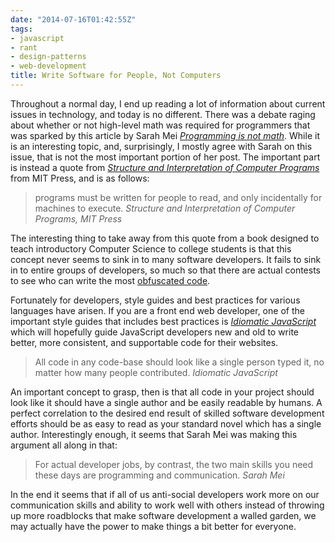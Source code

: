 ```yaml
---
date: "2014-07-16T01:42:55Z"
tags:
- javascript
- rant
- design-patterns
- web-development
title: Write Software for People, Not Computers
---
```


Throughout a normal day, I end up reading a lot of information about current issues in technology, and today is no different. There was a debate raging about whether or not high-level math was required for programmers that was sparked by this article by Sarah Mei [*Programming is not math*](http://www.sarahmei.com/blog/2014/07/15/programming-is-not-math/). While it is an interesting topic, and, surprisingly, I mostly agree with Sarah on this issue, that is not the most important portion of her post. The important part is instead a quote from [*Structure and Interpretation of Computer Programs*](http://mitpress.mit.edu/sicp/front/node3.html) from MIT Press, and is as follows:

>programs must be written for people to read, and only incidentally for machines to execute. *Structure and Interpretation of Computer Programs, MIT Press*

The interesting thing to take away from this quote from a book designed to teach introductory Computer Science to college students is that this concept never seems to sink in to many software developers. It fails to sink in to entire groups of developers, so much so that there are actual contests to see who can write the most [obfuscated code](http://en.wikipedia.org/wiki/Obfuscated_code#Recreational_obfuscation).

Fortunately for developers, style guides and best practices for various languages have arisen. If you are a front end web developer, one of the important style guides that includes best practices is [*Idiomatic JavaScript*](https://github.com/rwaldron/idiomatic.js/) which will hopefully guide JavaScript developers new and old to write better, more consistent, and supportable code for their websites.

>All code in any code-base should look like a single person typed it, no matter how many people contributed. *Idiomatic JavaScript*

An important concept to grasp, then is that all code in your project should look like it should have a single author and be easily readable by humans. A perfect correlation to the desired end result of skilled software development efforts should be as easy to read as your standard novel which has a single author. Interestingly enough, it seems that Sarah Mei was making this argument all along in that: 

>For actual developer jobs, by contrast, the two main skills you need these days are programming and communication. *Sarah Mei*

In the end it seems that if all of us anti-social developers work more on our communication skills and ability to work well with others instead of throwing up more roadblocks that make software development a walled garden, we may actually have the power to make things a bit better for everyone.